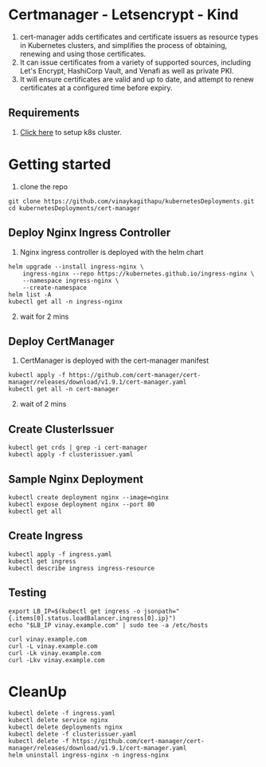 # Certmanager - Letsencrypt - Kind
1. cert-manager adds certificates and certificate issuers as resource types in Kubernetes clusters, and simplifies the process of obtaining, renewing and using those certificates.
2. It can issue certificates from a variety of supported sources, including Let's Encrypt, HashiCorp Vault, and Venafi as well as private PKI.
3. It will ensure certificates are valid and up to date, and attempt to renew certificates at a configured time before expiry.

## Requirements
1. [Click here](https://github.com/vinaykagithapu/kubernetesDeployments/blob/main/metalLB/README.md) to setup k8s cluster. 

# Getting started
1. clone the repo
```shell
git clone https://github.com/vinaykagithapu/kubernetesDeployments.git
cd kubernetesDeployments/cert-manager
```
## Deploy Nginx Ingress Controller
1. Nginx ingress controller is deployed with the helm chart
```shell
helm upgrade --install ingress-nginx \
    ingress-nginx --repo https://kubernetes.github.io/ingress-nginx \
    --namespace ingress-nginx \
    --create-namespace
helm list -A
kubectl get all -n ingress-nginx
```
2. wait for 2 mins

## Deploy CertManager
1. CertManager is deployed with the cert-manager manifest
```shell
kubectl apply -f https://github.com/cert-manager/cert-manager/releases/download/v1.9.1/cert-manager.yaml
kubectl get all -n cert-manager
```
2. wait of 2 mins

## Create ClusterIssuer
```shell
kubectl get crds | grep -i cert-manager
kubectl apply -f clusterissuer.yaml
```

## Sample Nginx Deployment
```shell
kubectl create deployment nginx --image=nginx
kubectl expose deployment nginx --port 80
kubectl get all
```

## Create Ingress
```shell
kubectl apply -f ingress.yaml 
kubectl get ingress
kubectl describe ingress ingress-resource
```

## Testing
```shell
export LB_IP=$(kubectl get ingress -o jsonpath="{.items[0].status.loadBalancer.ingress[0].ip}")
echo "$LB_IP vinay.example.com" | sudo tee -a /etc/hosts
```
```shell
curl vinay.example.com
curl -L vinay.example.com
curl -Lk vinay.example.com
curl -Lkv vinay.example.com
```

# CleanUp
```shell
kubectl delete -f ingress.yaml
kubectl delete service nginx
kubectl delete deployments nginx
kubectl delete -f clusterissuer.yaml
kubectl delete -f https://github.com/cert-manager/cert-manager/releases/download/v1.9.1/cert-manager.yaml
helm uninstall ingress-nginx -n ingress-nginx
```